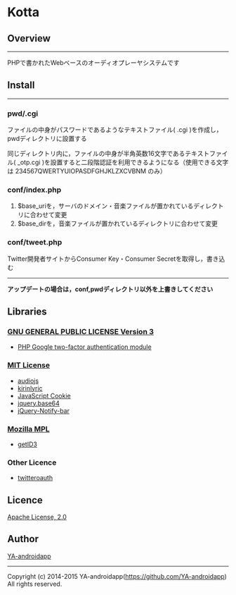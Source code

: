 Kotta
====

## Overview
---

PHPで書かれたWebベースのオーディオプレーヤシステムです

## Install
---

### pwd/<USERNAME>.cgi

ファイルの中身がパスワードであるようなテキストファイル( <USERNAME>.cgi )を作成し，pwdディレクトリに設置する

同じディレクトリ内に，ファイルの中身が半角英数16文字であるテキストファイル( <USERNAME>_otp.cgi )を設置すると二段階認証を利用できるようになる（使用できる文字は 234567QWERTYUIOPASDFGHJKLZXCVBNM のみ）

### conf/index.php

1. $base_uriを，サーバのドメイン・音楽ファイルが置かれているディレクトリに合わせて変更
2. $base_dirを，音楽ファイルが置かれているディレクトリに合わせて変更

### conf/tweet.php

Twitter開発者サイトからConsumer Key・Consumer Secretを取得し，書き込む

---

__アップデートの場合は，conf,pwdディレクトリ以外を上書きしてください__

## Libraries

### [GNU GENERAL PUBLIC LICENSE Version 3](http://www.gnu.org/licenses/lgpl.html)

* [PHP Google two-factor authentication module](http://www.idontplaydarts.com/2011/07/google-totp-two-factor-authentication-for-php/)

### [MIT License](http://www.opensource.org/licenses/mit-license.php)

* [audiojs](http://kolber.github.io/audiojs/)
* [kirinlyric](https://github.com/kirinsan-org/kirinlyric)
* [JavaScript Cookie](https://github.com/js-cookie/js-cookie)
* [jquery.base64](https://github.com/yatt/jquery.base64)
* [jQuery-Notify-bar](http://www.whoop.ee/posts/2013-04-05-the-resurrection-of-jquery-notify-bar/)

### [Mozilla MPL](http://www.mozilla.org/MPL/2.0/)

* [getID3](http://getid3.sourceforge.net/)

### Other Licence

* [twitteroauth](https://github.com/abraham/twitteroauth)

## Licence

[Apache License, 2.0](http://www.apache.org/licenses/LICENSE-2.0)

## Author

[YA-androidapp](https://github.com/YA-androidapp)

---

Copyright (c) 2014-2015 YA-androidapp(https://github.com/YA-androidapp) All rights reserved.
